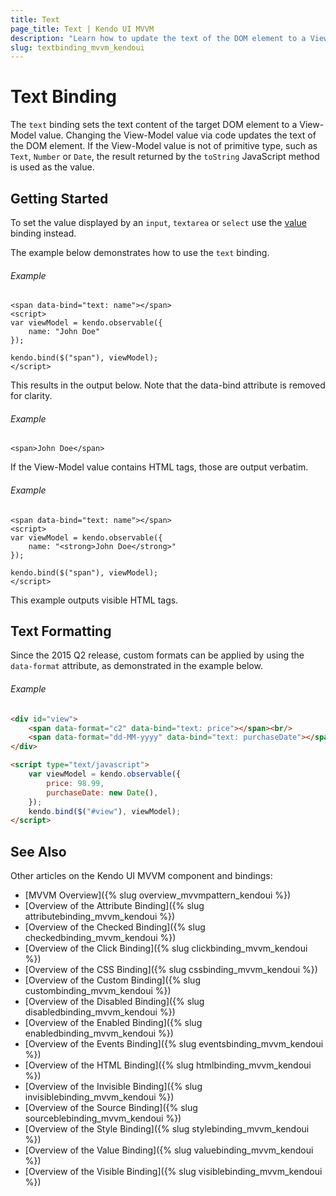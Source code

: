 ```yaml
---
title: Text
page_title: Text | Kendo UI MVVM
description: "Learn how to update the text of the DOM element to a View-Model value by using the text binding in Kendo UI MVVM."
slug: textbinding_mvvm_kendoui
---
```


# Text Binding

The `text` binding sets the text content of the target DOM element to a View-Model value. Changing the View-Model value via code updates the text of the DOM element. If the View-Model value is not of primitive type, such as `Text`, `Number` or `Date`, the result returned by the `toString` JavaScript method is used as the value.

## Getting Started

To set the value displayed by an `input`, `textarea` or `select` use the [value](value) binding instead.

The example below demonstrates how to use the `text` binding.

###### Example

    <span data-bind="text: name"></span>
    <script>
    var viewModel = kendo.observable({
        name: "John Doe"
    });

    kendo.bind($("span"), viewModel);
    </script>

This results in the output below. Note that the data-bind attribute is removed for clarity.

###### Example

    <span>John Doe</span>

If the View-Model value contains HTML tags, those are output verbatim.

###### Example

    <span data-bind="text: name"></span>
    <script>
    var viewModel = kendo.observable({
        name: "<strong>John Doe</strong>"
    });

    kendo.bind($("span"), viewModel);
    </script>


This example outputs visible HTML tags.

## Text Formatting

Since the 2015 Q2 release, custom formats can be applied by using the `data-format` attribute, as demonstrated in the example below.

###### Example

```html
<div id="view">
    <span data-format="c2" data-bind="text: price"></span><br/>
    <span data-format="dd-MM-yyyy" data-bind="text: purchaseDate"></span>
</div>

<script type="text/javascript">
    var viewModel = kendo.observable({
        price: 98.99,
        purchaseDate: new Date(),
    });
    kendo.bind($("#view"), viewModel);
</script>
```

## See Also

Other articles on the Kendo UI MVVM component and bindings:

* [MVVM Overview]({% slug overview_mvvmpattern_kendoui %})
* [Overview of the Attribute Binding]({% slug attributebinding_mvvm_kendoui %})
* [Overview of the Checked Binding]({% slug checkedbinding_mvvm_kendoui %})
* [Overview of the Click Binding]({% slug clickbinding_mvvm_kendoui %})
* [Overview of the CSS Binding]({% slug cssbinding_mvvm_kendoui %})
* [Overview of the Custom Binding]({% slug custombinding_mvvm_kendoui %})
* [Overview of the Disabled Binding]({% slug disabledbinding_mvvm_kendoui %})
* [Overview of the Enabled Binding]({% slug enabledbinding_mvvm_kendoui %})
* [Overview of the Events Binding]({% slug eventsbinding_mvvm_kendoui %})
* [Overview of the HTML Binding]({% slug htmlbinding_mvvm_kendoui %})
* [Overview of the Invisible Binding]({% slug invisiblebinding_mvvm_kendoui %})
* [Overview of the Source Binding]({% slug sourceblebinding_mvvm_kendoui %})
* [Overview of the Style Binding]({% slug stylebinding_mvvm_kendoui %})
* [Overview of the Value Binding]({% slug valuebinding_mvvm_kendoui %})
* [Overview of the Visible Binding]({% slug visiblebinding_mvvm_kendoui %})
